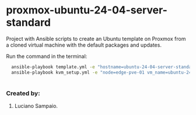 # proxmox-ubuntu-24-04-server-standard
Project with Ansible scripts to create an Ubuntu template on Proxmox from a cloned virtual machine with the default packages and updates.

Run the command in the terminal:
```bash
  ansible-playbook template.yml -e "hostname=ubuntu-24-04-server-standard"
  ansible-playbook kvm_setup.yml -e "node=edge-pve-01 vm_name=ubuntu-24-04-server-standard"
```

#
### Created by:

1. Luciano Sampaio.
